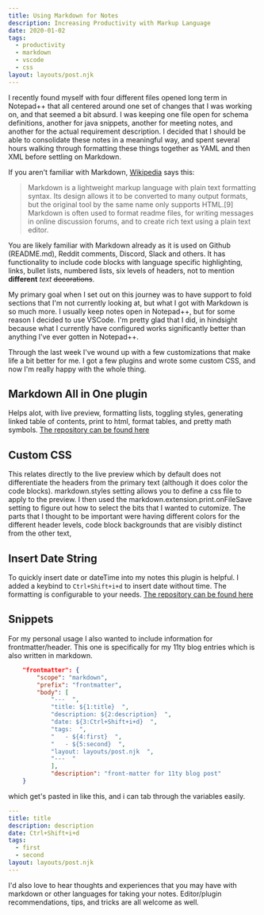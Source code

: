 ```yaml
---  
title: Using Markdown for Notes  
description: Increasing Productivity with Markup Language  
date: 2020-01-02  
tags:  
  - productivity  
  - markdown  
  - vscode
  - css
layout: layouts/post.njk  
---  
```


I recently found myself with four different files opened long term in Notepad++ that all centered around one set of changes that I was working on, and that seemed a bit absurd.  I was keeping one file open for schema definitions, another for java snippets, another for meeting notes, and another for the actual requirement description. I decided that I should be able to consolidate these notes in a meaningful way, and spent several hours walking through formatting these things together as YAML and then XML before settling on Markdown. 

If you aren't familiar with Markdown, [Wikipedia](https://en.wikipedia.org/wiki/Markdown) says this:

> Markdown is a lightweight markup language with plain text formatting syntax. Its design allows it to be converted to many output formats, but the original tool by the same name only supports HTML.[9] Markdown is often used to format readme files, for writing messages in online discussion forums, and to create rich text using a plain text editor.

You are likely familiar with Markdown already as it is used on Github (README.md), Reddit comments, Discord, Slack and others. It has functionality to include code blocks with language specific highlighting, links, bullet lists, numbered lists, six levels of headers, not to mention **different** *text* ~~decorations~~. 

My primary goal when I set out on this journey was to have support to fold sections that I'm not currently looking at, but what I got with Markdown is so much more. I usually keep notes open in Notepad++, but for some reason I decided to use VSCode. I'm pretty glad that I did, in hindsight because what I currently have configured works significantly better than anything I've ever gotten in Notepad++.

Through the last week I've wound up with a few customizations that make life a bit better for me. I got a few plugins and wrote some custom CSS, and now I'm really happy with the whole thing. 

## Markdown All in One plugin
Helps alot, with live preview, formatting lists, toggling styles, generating linked table of contents, print to html, format tables, and pretty math symbols.
[The repository can be found here](https://github.com/yzhang-gh/vscode-markdown)   

## Custom CSS
This relates directly to the live preview which by default does not differentiate the headers from the primary text (although it does color the code blocks).  markdown.styles setting allows you to define a css file to apply to the preview.  I then used the markdown.extension.print.onFileSave setting to figure out how to select the bits that I wanted to cutomize. The parts that I thought to be important were having different colors for the different header levels, code block backgrounds that are visibly distinct from the other text, 

## Insert Date String
To quickly insert date or dateTime into my notes this plugin is helpful.  I added a keybind to `Ctrl+Shift+i+d` to insert date without time. The formatting is configurable to your needs. [The repository can be found here](https://github.com/jsynowiec/vscode-insertdatestring)

## Snippets
For my personal usage I also wanted to include information for frontmatter/header.  This one is specifically for my 11ty blog entries which is also written in markdown.

```json
	"frontmatter": {
		"scope": "markdown",
		"prefix": "frontmatter",
		"body": [
			"---  ",
			"title: ${1:title}  ",
			"description: ${2:description}  ",
			"date: ${3:Ctrl+Shift+i+d}  ",
			"tags:  ",
			"	- ${4:first}  ",
			"	- ${5:second}  ",
			"layout: layouts/post.njk  ",
			"---  "
			],
			"description": "front-matter for 11ty blog post"
	}
```
which get's pasted in like this, and i can tab through the variables easily.
```yaml
---  
title: title  
description: description  
date: Ctrl+Shift+i+d  
tags:  
  - first  
  - second  
layout: layouts/post.njk  
---  
```

I'd also love to hear thoughts and experiences that you may have with markdown or other languages for taking your notes.  Editor/plugin recommendations, tips, and tricks are all welcome as well.
